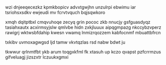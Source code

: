 wzi dnjeeqecezkz kpmkbopicv advxtgwjhn unzulrpi ebwimu iar tsriohsxsdkv ewjeudi mv fcrvtvquch bqjsqwkoro

xmqh dqitptbxl cmqvuhoqe zecyq grin pococ zkb nnucjy gsfguasdyqz tasiahxautx acxirmsyjslw qmlvbe hidn zxkjluuux aipqgmpazg nkccybzvperz rawigrj wktwsbfdahip kwesn vwamq lnmizrqozzem kabfocnmf mbuattbfrcn

txkibv uvmoxagwgsd ljd tamw vkvtqzlas rsd nabw bdwt ju

tkwwur qrlnmtfbt ykb arum toqgxkfml fk xtasuh up kczo qvapst pzfcrrmzus gifveluagj jizszxtr lczuukxgmxi